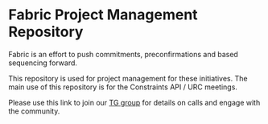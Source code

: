 # Fabric Project Management Repository

Fabric is an effort to push commitments, preconfirmations and based sequencing forward.

This repository is used for project management for these initiatives. The main use of this repository is for the Constraints API / URC meetings.

Please use this link to join our [TG group](https://t.me/+ss_2QBTCakgwOTA5) for details on calls and engage with the community.
